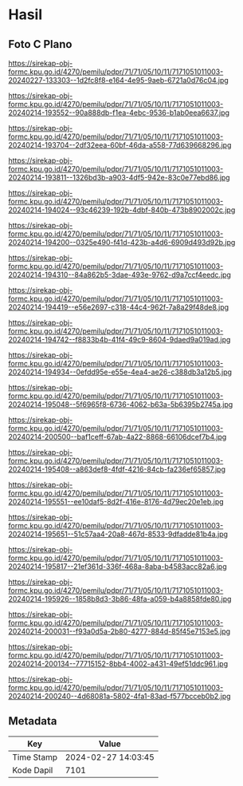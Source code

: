 # Hasil

## Foto C Plano

https://sirekap-obj-formc.kpu.go.id/4270/pemilu/pdpr/71/71/05/10/11/7171051011003-20240227-133303--1d2fc8f8-e164-4e95-9aeb-6721a0d76c04.jpg

https://sirekap-obj-formc.kpu.go.id/4270/pemilu/pdpr/71/71/05/10/11/7171051011003-20240214-193552--90a888db-f1ea-4ebc-9536-b1ab0eea6637.jpg

https://sirekap-obj-formc.kpu.go.id/4270/pemilu/pdpr/71/71/05/10/11/7171051011003-20240214-193704--2df32eea-60bf-46da-a558-77d639668296.jpg

https://sirekap-obj-formc.kpu.go.id/4270/pemilu/pdpr/71/71/05/10/11/7171051011003-20240214-193811--1326bd3b-a903-4df5-942e-83c0e77ebd86.jpg

https://sirekap-obj-formc.kpu.go.id/4270/pemilu/pdpr/71/71/05/10/11/7171051011003-20240214-194024--93c46239-192b-4dbf-840b-473b8902002c.jpg

https://sirekap-obj-formc.kpu.go.id/4270/pemilu/pdpr/71/71/05/10/11/7171051011003-20240214-194200--0325e490-f41d-423b-a4d6-6909d493d92b.jpg

https://sirekap-obj-formc.kpu.go.id/4270/pemilu/pdpr/71/71/05/10/11/7171051011003-20240214-194310--84a862b5-3dae-493e-9762-d9a7ccf4eedc.jpg

https://sirekap-obj-formc.kpu.go.id/4270/pemilu/pdpr/71/71/05/10/11/7171051011003-20240214-194419--e56e2697-c318-44c4-962f-7a8a29f48de8.jpg

https://sirekap-obj-formc.kpu.go.id/4270/pemilu/pdpr/71/71/05/10/11/7171051011003-20240214-194742--f8833b4b-41f4-49c9-8604-9daed9a019ad.jpg

https://sirekap-obj-formc.kpu.go.id/4270/pemilu/pdpr/71/71/05/10/11/7171051011003-20240214-194934--0efdd95e-e55e-4ea4-ae26-c388db3a12b5.jpg

https://sirekap-obj-formc.kpu.go.id/4270/pemilu/pdpr/71/71/05/10/11/7171051011003-20240214-195048--5f6965f8-6736-4062-b63a-5b6395b2745a.jpg

https://sirekap-obj-formc.kpu.go.id/4270/pemilu/pdpr/71/71/05/10/11/7171051011003-20240214-200500--baf1ceff-67ab-4a22-8868-66106dcef7b4.jpg

https://sirekap-obj-formc.kpu.go.id/4270/pemilu/pdpr/71/71/05/10/11/7171051011003-20240214-195408--a863def8-4fdf-4216-84cb-fa236ef65857.jpg

https://sirekap-obj-formc.kpu.go.id/4270/pemilu/pdpr/71/71/05/10/11/7171051011003-20240214-195551--ee10daf5-8d2f-416e-8176-4d79ec20e1eb.jpg

https://sirekap-obj-formc.kpu.go.id/4270/pemilu/pdpr/71/71/05/10/11/7171051011003-20240214-195651--51c57aa4-20a8-467d-8533-9dfadde81b4a.jpg

https://sirekap-obj-formc.kpu.go.id/4270/pemilu/pdpr/71/71/05/10/11/7171051011003-20240214-195817--21ef361d-336f-468a-8aba-b4583acc82a6.jpg

https://sirekap-obj-formc.kpu.go.id/4270/pemilu/pdpr/71/71/05/10/11/7171051011003-20240214-195926--1858b8d3-3b86-48fa-a059-b4a8858fde80.jpg

https://sirekap-obj-formc.kpu.go.id/4270/pemilu/pdpr/71/71/05/10/11/7171051011003-20240214-200031--f93a0d5a-2b80-4277-884d-85f45e7153e5.jpg

https://sirekap-obj-formc.kpu.go.id/4270/pemilu/pdpr/71/71/05/10/11/7171051011003-20240214-200134--77715152-8bb4-4002-a431-49ef51ddc961.jpg

https://sirekap-obj-formc.kpu.go.id/4270/pemilu/pdpr/71/71/05/10/11/7171051011003-20240214-200240--4d68081a-5802-4fa1-83ad-f577bcceb0b2.jpg


## Metadata

| Key        | Value               |
| ---------- | ------------------- |
| Time Stamp | 2024-02-27 14:03:45 |
| Kode Dapil | 7101                |



